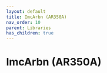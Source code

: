 ```yaml
---
layout: default
title: ImcArbn (AR350A)
nav_order: 10
parent: Libraries
has_children: true
---
```

# ImcArbn (AR350A)
